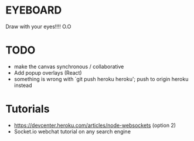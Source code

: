 # EYEBOARD
Draw with your eyes!!!! O.O

# TODO
 - make the canvas synchronous / collaborative
 - Add popup overlays (React)
 - something is wrong with `git push heroku heroku'; push to origin heroku instead

# Tutorials
 - https://devcenter.heroku.com/articles/node-websockets (option 2)
 - Socket.io webchat tutorial on any search engine